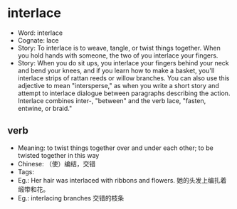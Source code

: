 # interlace

- Word: interlace
- Cognate: lace
- Story: To interlace is to weave, tangle, or twist things together. When you hold hands with someone, the two of you interlace your fingers.
- Story: When you do sit ups, you interlace your fingers behind your neck and bend your knees, and if you learn how to make a basket, you'll interlace strips of rattan reeds or willow branches. You can also use this adjective to mean "intersperse," as when you write a short story and attempt to interlace dialogue between paragraphs describing the action. Interlace combines inter-, "between" and the verb lace, "fasten, entwine, or braid."

## verb

- Meaning: to twist things together over and under each other; to be twisted together in this way
- Chinese: （使）编结，交错
- Tags: 
- Eg.: Her hair was interlaced with ribbons and flowers. 她的头发上编扎着缎带和花。
- Eg.: interlacing branches 交错的枝条

